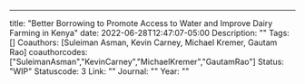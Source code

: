 ---
title: "Better Borrowing to Promote Access to Water and Improve Dairy Farming in Kenya"
date: 2022-06-28T12:47:07-05:00
Description: ""
Tags: []
Coauthors: [Suleiman Asman, Kevin Carney, Michael Kremer, Gautam Rao]
coauthorcodes: ["SuleimanAsman","KevinCarney","MichaelKremer","GautamRao"]
Status: "WIP"
Statuscode: 3
Link: ""
Journal: ""
Year: ""